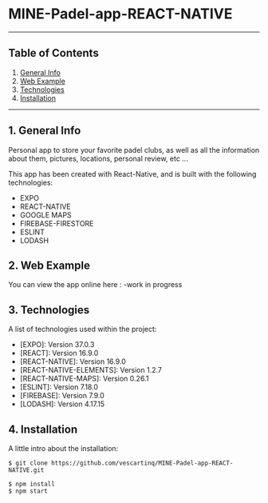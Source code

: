 # MINE-Padel-app-REACT-NATIVE
***

## Table of Contents
1. [General Info](#general-info)
2. [Web Example](#web-example)
3. [Technologies](#technologies)
4. [Installation](#installation)
***

## 1. General Info
Personal app to store your favorite padel clubs, as well as all the information about them, pictures, locations, personal review, etc ...

This app has been created with React-Native, and is built with the following technologies:
- EXPO
- REACT-NATIVE
- GOOGLE MAPS
- FIREBASE-FIRESTORE
- ESLINT
- LODASH

## 2. Web Example
You can view the app online here : 
-work in progress

## 3. Technologies
A list of technologies used within the project:
* [EXPO]: Version 37.0.3 
* [REACT]: Version 16.9.0 
* [REACT-NATIVE]: Version 16.9.0 
* [REACT-NATIVE-ELEMENTS]: Version 1.2.7 
* [REACT-NATIVE-MAPS]: Version 0.26.1 
* [ESLINT]: Version 7.18.0 
* [FIREBASE]: Version 7.9.0 
* [LODASH]: Version 4.17.15 


## 4. Installation
A little intro about the installation:

```
$ git clone https://github.com/vescartinq/MINE-Padel-app-REACT-NATIVE.git

$ npm install
$ npm start
```